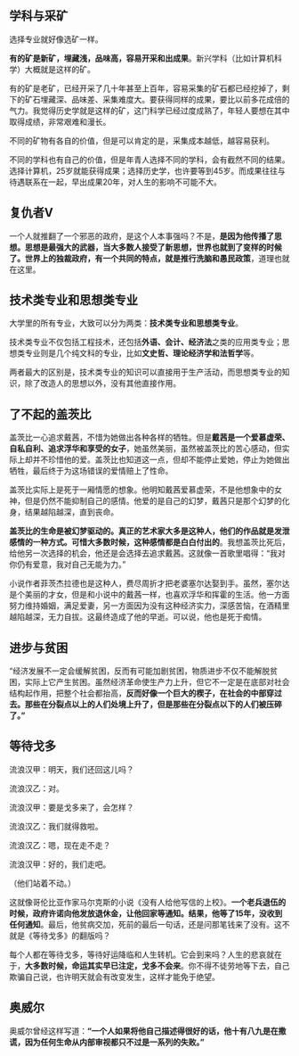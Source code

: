 
## 学科与采矿

选择专业就好像选矿一样。

**有的矿是新矿，埋藏浅，品味高，容易开采和出成果**。新兴学科（比如计算机科学）大概就是这样的矿。

有的矿是老矿，已经开采了几十年甚至上百年，容易采集的矿石都已经挖掉了，剩下的矿石埋藏深、品味差、采集难度大。要获得同样的成果，要比以前多花成倍的气力。我觉得历史学就是这样的矿，这门科学已经过度成熟了，年轻人要想在其中取得成绩，非常艰难和漫长。

不同的矿物有各自的价值，但是可以肯定的是，采集成本越低，越容易获利。

不同的学科也有自己的价值，但是年青人选择不同的学科，会有截然不同的结果。选择计算机，25岁就能获得成果；选择历史学，也许要等到45岁。而成果往往与待遇联系在一起，早出成果20年，对人生的影响不可能不大。

## 复仇者V

一个人就推翻了一个邪恶的政府，是这个人本事强吗？不是，**是因为他传播了思想。思想是最强大的武器，当大多数人接受了新思想，世界也就到了变样的时候了。世界上的独裁政府，有一个共同的特点，就是推行洗脑和愚民政策**，道理也就在这里。


## 技术类专业和思想类专业

大学里的所有专业，大致可以分为两类：**技术类专业和思想类专业**。

技术类专业不仅包括工程技术，还包括**外语、会计、经济法**之类的应用类专业；思想类专业则是几个纯文科的专业，比如**文史哲、理论经济学和法哲学**等。

两者最大的区别是，技术类专业的知识可以直接用于生产活动，而思想类专业的知识，除了改造人的思想以外，没有其他直接作用。

## 了不起的盖茨比

盖茨比一心追求戴茜，不惜为她做出各种各样的牺牲。但是**戴茜是一个爱慕虚荣、自私自利、追求浮华和享受的女子**，她虽然美丽，虽然被盖茨比的苦心感动，但实际上却并不珍惜他的爱。盖茨比也知道这一点，但却不能停止爱她，停止为她做出牺牲，最后终于为这场错误的爱情赔上了性命。

盖茨比实际上是死于一厢情愿的想象。他明知戴茜爱慕虚荣，不是他想象中的女神，但是仍然不能抑制自己的感情。他爱的是自己的幻梦，戴茜只是那个幻梦的化身，结果越陷越深，直到丧命。

**盖茨比的生命是被幻梦驱动的。真正的艺术家大多是这种人，他们的作品就是发泄感情的一种方式。可惜大多数时候，这种感情都是白白付出的**。我想盖茨比死后，给他另一次选择的机会，他还是会选择去追求戴茜。这就像一首歌里唱得：“我对你仍有爱意，我对自己无能为力。”

小说作者菲茨杰拉德也是这种人，费尽周折才把老婆塞尔达娶到手。虽然，塞尔达是个美丽的才女，但是和小说中的戴茜一样，也喜欢浮华和挥霍的生活。他一方面努力维持婚姻，满足爱妻，另一方面因为没有这种经济实力，深感苦恼，在酒精里越陷越深，无力自拔。这最终造成了他的早逝。可以说，他也是死于痴情。

## 进步与贫困

“经济发展不一定会缓解贫困，反而有可能加剧贫困，物质进步不仅不能解脱贫困，实际上它产生贫困。虽然经济革命使生产力上升，但它不一定是在底部对社会结构起作用，把整个社会都抬高，**反而好像一个巨大的楔子，在社会的中部穿过去。那些在分裂点以上的人们处境上升了，但是那些在分裂点以下的人们被压碎了。”**

## 等待戈多

流浪汉甲：明天，我们还回这儿吗？

流浪汉乙：对。

流浪汉甲：要是戈多来了，会怎样？

流浪汉乙：我们就得救啦。

流浪汉乙：嗯，现在走不走？

流浪汉甲：好的，我们走吧。

（他们站着不动。）

这就像哥伦比亚作家马尔克斯的小说《没有人给他写信的上校》。**一个老兵退伍的时候，政府许诺向他发放退休金，让他回家等通知。结果，他等了15年，没收到任何通知**。最后，他贫病交加，死前的最后一句话，还是问那笔钱来了没有。这不就是《等待戈多》的翻版吗？

每个人都在等待戈多，等待好运降临和人生转机。它会到来吗？人生的悲哀就在于，**大多数时候，命运其实早已注定，戈多不会来**。你不得不徒劳地等下去，自己欺骗自己说，也许明天就会有改变发生，这样才能免于绝望。

## 奥威尔

奥威尔曾经这样写道：**“一个人如果将他自己描述得很好的话，他十有八九是在撒谎，因为任何生命从内部审视都只不过是一系列的失败。”**
